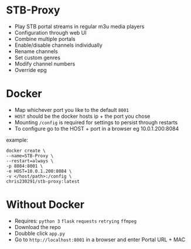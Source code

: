 # STB-Proxy

- Play STB portal streams in regular m3u media players
- Configuration through web UI
- Combine multiple portals
- Enable/disable channels individually
- Rename channels
- Set custom genres
- Modify channel numbers
- Override epg

# Docker
- Map whichever port you like to the default `8001`
- `HOST` should be the docker hosts ip + the port you chose
- Mounting `/config` is required for settings to persist through restarts
- To configure go to the HOST + port in a browser eg 10.0.1.200:8084

example:
```
docker create \
--name=STB-Proxy \
--restart=always \
-p 8084:8001 \
-e HOST=10.0.1.200:8084 \
-v </host/path>:/config \
chris230291/stb-proxy:latest
```

# Without Docker

- Requires: `python 3` `flask` `requests` `retrying` `ffmpeg`
- Download the repo
- Doubble click `app.py`
- Go to `http://localhost:8001` in a browser and enter Portal URL + MAC
